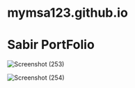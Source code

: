 # mymsa123.github.io

# Sabir PortFolio

![Screenshot (253)](https://github.com/mymsa123/mymsa123.github.io/assets/121394143/16adcc72-bfcb-4f58-807e-d441a552326d)


![Screenshot (254)](https://github.com/mymsa123/mymsa123.github.io/assets/121394143/e2ef088a-2a0e-47a7-a67b-6b82107495e3)
